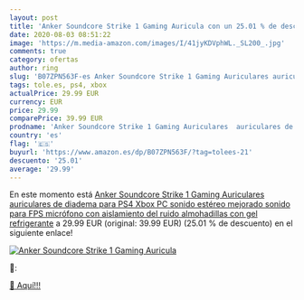 ```yaml
---
layout: post
title: 'Anker Soundcore Strike 1 Gaming Auricula con un 25.01 % de descuento'
date: 2020-08-03 08:51:22
image: 'https://m.media-amazon.com/images/I/41jyKDVphWL._SL200_.jpg'
comments: true
category: ofertas
author: ring
slug: 'B07ZPN563F-es Anker Soundcore Strike 1 Gaming Auriculares auriculares de...'
tags: tole.es, ps4, xbox
actualPrice: 29.99 EUR
currency: EUR
price: 29.99
comparePrice: 39.99 EUR
prodname: 'Anker Soundcore Strike 1 Gaming Auriculares  auriculares de diadema para PS4  Xbox  PC  sonido estéreo  mejorado sonido para FPS  micrófono con aislamiento del ruido  almohadillas con gel refrigerante'
country: 'es'
flag: '🇪🇸'
buyurl: 'https://www.amazon.es/dp/B07ZPN563F/?tag=tolees-21'
descuento: '25.01'
average: '29.99'
---
```


En este momento está [Anker Soundcore Strike 1 Gaming Auriculares  auriculares de diadema para PS4  Xbox  PC  sonido estéreo  mejorado sonido para FPS  micrófono con aislamiento del ruido  almohadillas con gel refrigerante](https://www.amazon.es/dp/B07ZPN563F/?tag=tolees-21) a 29.99 EUR (original: 39.99 EUR) (25.01 %  de descuento) en el siguiente enlace!

[![Anker Soundcore Strike 1 Gaming Auricula](https://m.media-amazon.com/images/I/41jyKDVphWL._SL200_.jpg)](https://www.amazon.es/dp/B07ZPN563F/?tag=tolees-21)

🔎:


[🛒 Aquí!!!](https://www.amazon.es/dp/B07ZPN563F/?tag=tolees-21)
